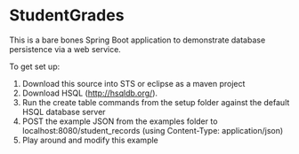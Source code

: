 # StudentGrades
This is a bare bones Spring Boot application to demonstrate database persistence via a web service.

To get set up:

1. Download this source into STS or eclipse as a maven project
2. Download HSQL (http://hsqldb.org/). 
3. Run the create table commands from the setup folder against the default HSQL database server
4. POST the example JSON from the examples folder to localhost:8080/student_records (using Content-Type: application/json)
5. Play around and modify this example
